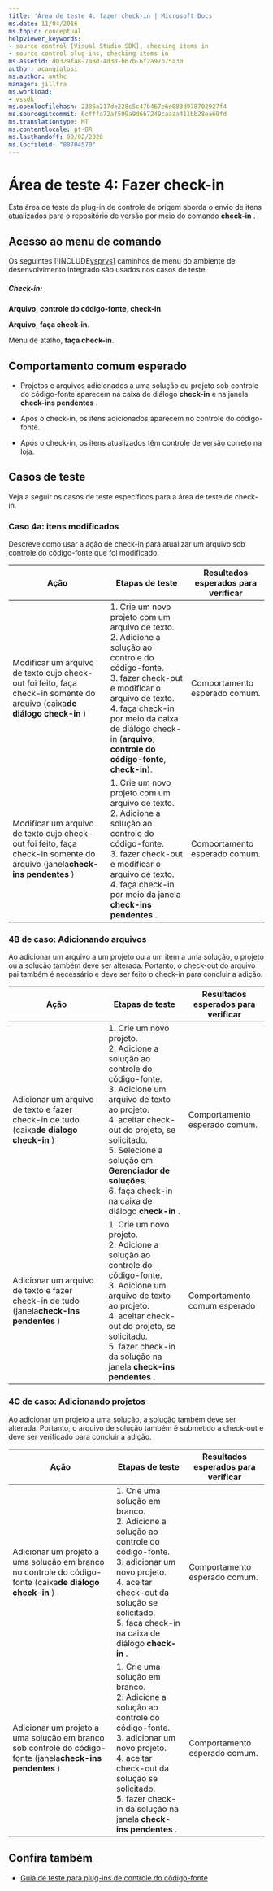```yaml
---
title: 'Área de teste 4: fazer check-in | Microsoft Docs'
ms.date: 11/04/2016
ms.topic: conceptual
helpviewer_keywords:
- source control [Visual Studio SDK], checking items in
- source control plug-ins, checking items in
ms.assetid: d0329fa8-7a8d-4d30-b67b-6f2a97b75a30
author: acangialosi
ms.author: anthc
manager: jillfra
ms.workload:
- vssdk
ms.openlocfilehash: 2386a217de228c5c47b467e6e083d978702927f4
ms.sourcegitcommit: 6cfffa72af599a9d667249caaaa411bb28ea69fd
ms.translationtype: MT
ms.contentlocale: pt-BR
ms.lasthandoff: 09/02/2020
ms.locfileid: "80704570"
---
```

# <a name="test-area-4-check-in"></a>Área de teste 4: Fazer check-in
Esta área de teste de plug-in de controle de origem aborda o envio de itens atualizados para o repositório de versão por meio do comando **check-in** .

## <a name="command-menu-access"></a>Acesso ao menu de comando
 Os seguintes [!INCLUDE[vsprvs](../../code-quality/includes/vsprvs_md.md)] caminhos de menu do ambiente de desenvolvimento integrado são usados nos casos de teste.

##### <a name="check-in"></a>Check-in:
 **Arquivo**, **controle do código-fonte**, **check-in**.

 **Arquivo**, **faça check-in**.

 Menu de atalho, **faça check-in**.

## <a name="common-expected-behavior"></a>Comportamento comum esperado

- Projetos e arquivos adicionados a uma solução ou projeto sob controle do código-fonte aparecem na caixa de diálogo **check-in** e na janela **check-ins pendentes** .

- Após o check-in, os itens adicionados aparecem no controle do código-fonte.

- Após o check-in, os itens atualizados têm controle de versão correto na loja.

## <a name="test-cases"></a>Casos de teste
 Veja a seguir os casos de teste específicos para a área de teste de check-in.

### <a name="case-4a-modified-items"></a>Caso 4a: itens modificados
 Descreve como usar a ação de check-in para atualizar um arquivo sob controle do código-fonte que foi modificado.

|Ação|Etapas de teste|Resultados esperados para verificar|
|------------|----------------|--------------------------------|
|Modificar um arquivo de texto cujo check-out foi feito, faça check-in somente do arquivo (caixa**de diálogo check-in** )|1. Crie um novo projeto com um arquivo de texto.<br />2. Adicione a solução ao controle do código-fonte.<br />3. fazer check-out e modificar o arquivo de texto.<br />4. faça check-in por meio da caixa de diálogo check-in (**arquivo**, **controle do código-fonte**, **check-in**).|Comportamento esperado comum.|
|Modificar um arquivo de texto cujo check-out foi feito, faça check-in somente do arquivo (janela**check-ins pendentes** )|1. Crie um novo projeto com um arquivo de texto.<br />2. Adicione a solução ao controle do código-fonte.<br />3. fazer check-out e modificar o arquivo de texto.<br />4. faça check-in por meio da janela **check-ins pendentes** .|Comportamento esperado comum.|

### <a name="case-4b-adding-files"></a>4B de caso: Adicionando arquivos
 Ao adicionar um arquivo a um projeto ou a um item a uma solução, o projeto ou a solução também deve ser alterada. Portanto, o check-out do arquivo pai também é necessário e deve ser feito o check-in para concluir a adição.

|Ação|Etapas de teste|Resultados esperados para verificar|
|------------|----------------|--------------------------------|
|Adicionar um arquivo de texto e fazer check-in de tudo (caixa**de diálogo check-in** )|1. Crie um novo projeto.<br />2. Adicione a solução ao controle do código-fonte.<br />3. Adicione um arquivo de texto ao projeto.<br />4. aceitar check-out do projeto, se solicitado.<br />5. Selecione a solução em **Gerenciador de soluções**.<br />6. faça check-in na caixa de diálogo **check-in** .|Comportamento esperado comum.|
|Adicionar um arquivo de texto e fazer check-in de tudo (janela**check-ins pendentes** )|1. Crie um novo projeto.<br />2. Adicione a solução ao controle do código-fonte.<br />3. Adicione um arquivo de texto ao projeto.<br />4. aceitar check-out do projeto, se solicitado.<br />5. fazer check-in da solução na janela **check-ins pendentes** .|Comportamento comum esperado|

### <a name="case-4c-adding-projects"></a>4C de caso: Adicionando projetos
 Ao adicionar um projeto a uma solução, a solução também deve ser alterada. Portanto, o arquivo de solução também é submetido a check-out e deve ser verificado para concluir a adição.

|Ação|Etapas de teste|Resultados esperados para verificar|
|------------|----------------|--------------------------------|
|Adicionar um projeto a uma solução em branco no controle do código-fonte (caixa**de diálogo check-in** )|1. Crie uma solução em branco.<br />2. Adicione a solução ao controle do código-fonte.<br />3. adicionar um novo projeto.<br />4. aceitar check-out da solução se solicitado.<br />5. faça check-in na caixa de diálogo **check-in** .|Comportamento esperado comum.|
|Adicionar um projeto a uma solução em branco sob controle do código-fonte (janela**check-ins pendentes** )|1. Crie uma solução em branco.<br />2. Adicione a solução ao controle do código-fonte.<br />3. adicionar um novo projeto.<br />4. aceitar check-out da solução se solicitado.<br />5. fazer check-in da solução na janela **check-ins pendentes** .|Comportamento esperado comum.|

## <a name="see-also"></a>Confira também
- [Guia de teste para plug-ins de controle do código-fonte](../../extensibility/internals/test-guide-for-source-control-plug-ins.md)
